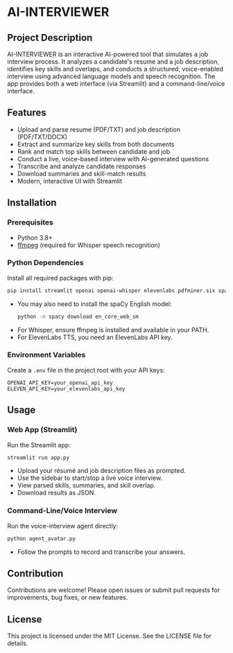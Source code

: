 # AI-INTERVIEWER

## Project Description

AI-INTERVIEWER is an interactive AI-powered tool that simulates a job interview process. It analyzes a candidate's resume and a job description, identifies key skills and overlaps, and conducts a structured, voice-enabled interview using advanced language models and speech recognition. The app provides both a web interface (via Streamlit) and a command-line/voice interface.

## Features
- Upload and parse resume (PDF/TXT) and job description (PDF/TXT/DOCX)
- Extract and summarize key skills from both documents
- Rank and match top skills between candidate and job
- Conduct a live, voice-based interview with AI-generated questions
- Transcribe and analyze candidate responses
- Download summaries and skill-match results
- Modern, interactive UI with Streamlit

## Installation

### Prerequisites
- Python 3.8+
- [ffmpeg](https://ffmpeg.org/) (required for Whisper speech recognition)

### Python Dependencies
Install all required packages with pip:

```bash
pip install streamlit openai openai-whisper elevenlabs pdfminer.six spacy wordfreq python-docx sounddevice scipy numpy pydantic python-dotenv
```

- You may also need to install the spaCy English model:
  ```bash
  python -m spacy download en_core_web_sm
  ```
- For Whisper, ensure ffmpeg is installed and available in your PATH.
- For ElevenLabs TTS, you need an ElevenLabs API key.

### Environment Variables
Create a `.env` file in the project root with your API keys:
```
OPENAI_API_KEY=your_openai_api_key
ELEVEN_API_KEY=your_elevenlabs_api_key
```

## Usage

### Web App (Streamlit)
Run the Streamlit app:
```bash
streamlit run app.py
```
- Upload your résumé and job description files as prompted.
- Use the sidebar to start/stop a live voice interview.
- View parsed skills, summaries, and skill overlap.
- Download results as JSON.

### Command-Line/Voice Interview
Run the voice-interview agent directly:
```bash
python agent_avatar.py
```
- Follow the prompts to record and transcribe your answers.

## Contribution
Contributions are welcome! Please open issues or submit pull requests for improvements, bug fixes, or new features.

## License
This project is licensed under the MIT License. See the LICENSE file for details.
